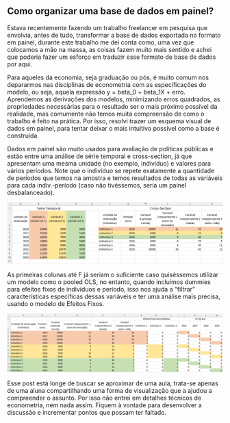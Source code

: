 ## Como organizar uma base de dados em painel?

Estava recentemente fazendo um trabalho freelancer em pesquisa que envolvia, antes de tudo, transformar a base de dados exportada no formato em painel, durante este trabalho me dei conta como, uma vez que colocamos a mão na massa, as coisas fazem muito mais sentido e achei que poderia fazer um esforço em traduzir esse formato de base de dados por aqui.

Para aqueles da economia, seja graduação ou pós, é muito comum nos depararmos nas disciplinas de econometria com as especificações do modelo, ou seja, aquela expressão y = beta_0 + beta_1X + erro. Aprendemos as derivações dos modelos, minimizando erros quadrados, as propriedades necessárias para o resultado ser o mais próximo possível da realidade, mas comumente não temos muita compreensão de como o trabalho é feito na prática. Por isso, resolvi trazer um esquema visual de dados em painel, para tentar deixar o mais intuitivo possível como a base é construída.

Dados em painel são muito usados para avaliação de políticas públicas e estão entre uma análise de série temporal e cross-section, já que apresentam uma mesma unidade (no exemplo, indivíduo) e valores para vários períodos. Note que o indivíduo se repete exatamente a quantidade de períodos que temos na amostra e temos resultados de todas as variáveis para cada indiv.-período (caso não tivéssemos, seria um painel desbalanceado).

![print](/assets/print-st-cs.png)

As primeiras colunas até F já seriam o suficiente caso quiséssemos utilizar um modelo como o pooled OLS, no entanto, quando incluímos dummies para efeitos fixos de indivíduos e período, isso nos ajuda a “filtrar” características específicas dessas variáveis e ter uma análise mais precisa, usando o modelo de Efeitos Fixos.

![print](/assets/print-painel.png)

Esse post está longe de buscar se aproximar de uma aula, trata-se apenas de uma aluna compartilhando uma forma de visualização que a ajudou a compreender o assunto. Por isso não entrei em detalhes técnicos de econometria, nem nada assim. Fiquem à vontade para desenvolver a discussão e incrementar pontos que possam ter faltado.
